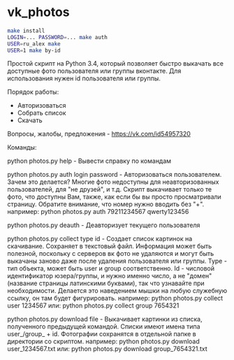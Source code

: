 vk_photos
=========

```sh
make install
LOGIN=... PASSWORD=... make auth
USER=ru_alex make
USER=1 make by-id
```

Простой скрипт на Python 3.4, который позволяет быстро выкачать все доступные фото пользователя или группы вконтакте.
Для использования нужен id пользователя или группы.

Порядок работы:
- Авторизоваться
- Собрать список
- Скачать

Вопросы, жалобы, предложения - https://vk.com/id54957320

Команды:

python photos.py help - Вывести справку по командам

python photos.py auth login password - Авторизоваться пользователем. Зачем это делается? Многие фото недоступны для неавторизованных пользователей, для "не друзей", и т.д. Скрипт выкачивает только те фото, что доступны Вам, также, как если бы вы просто просматривали страницу. Обратите внимание, что номер нужно вводить без "+".
например: python photos.py auth 79211234567 qwerty123456

python photos.py deauth - Деавторизует текущего пользователя

python photos.py collect type id - Создает список картинок на скачивание. Сохраняет в текстовый файл. Информация может быть полезной, поскольку с серверов вк фото не удаляются и могут быть выкачаны заново даже после удаления пользователя или группы. Type - тип объекта, может быть user и group соответственно. Id - числовой идентификатор юзера/группы, и нужно именно число, а не "домен" (название страницы латинскими буквами), так что узнавайте при необходимости. Делается это наведением мышки на любую служебную ссылку, он там будет фигурировать.
например: python photos.py collect user 1234567
или: python photos.py collect group 7654321

python photos.py download file - Выкачивает картинки из списка, полученного предыдущей командой. Списки имеют имена типа user_/group_ + id. Фотографии сохранятся в отдельной папке в директории со скриптом.
например: python photos.py download user_1234567.txt
или: python photos.py download group_7654321.txt
